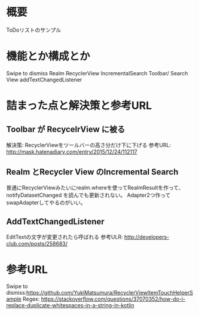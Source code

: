 # 概要
ToDoリストのサンプル

# 機能とか構成とか
Swipe to dismiss
Realm
RecyclerView
IncrementalSearch
Toolbar/ Search View
addTextChangedListener


# 詰まった点と解決策と参考URL
## Toolbar が RecycelrView に被る
解決策: RecyclerViewをツールバーの高さ分だけ下に下げる
参考URL: http://mask.hatenadiary.com/entry/2015/12/24/112117

## Realm とRecycler View のIncremental Search
普通にRecyclerViewみたいにrealm.whereを使ってRealmResultを作って、notifyDatasetChanged を読んでも更新されない。
Adapter2つ作ってswapAdapterしてやるのがいい。

## AddTextChangedListener
EditTextの文字が変更されたら呼ばれる
参考ULR: http://developers-club.com/posts/258683/


# 参考URL
Swipe to dismiss:https://github.com/YukiMatsumura/RecyclerViewItemTouchHelperSample
Regex: https://stackoverflow.com/questions/37070352/how-do-i-replace-duplicate-whitespaces-in-a-string-in-kotlin

